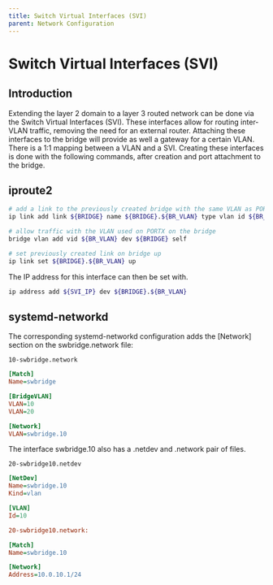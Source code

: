 ```yaml
---
title: Switch Virtual Interfaces (SVI)
parent: Network Configuration
---
```


# Switch Virtual Interfaces (SVI)

## Introduction

Extending the layer 2 domain to a layer 3 routed network can be done via the Switch Virtual Interfaces (SVI). These interfaces allow for routing inter-VLAN traffic, removing the need for an external router. Attaching these interfaces to the bridge will provide as well a gateway for a certain VLAN. There is a 1:1 mapping between a VLAN and a SVI. Creating these interfaces is done with the following commands, after creation and port attachment to the bridge.

## iproute2

```bash
# add a link to the previously created bridge with the same VLAN as PORTX
ip link add link ${BRIDGE} name ${BRIDGE}.${BR_VLAN} type vlan id ${BR_VLAN}

# allow traffic with the VLAN used on PORTX on the bridge
bridge vlan add vid ${BR_VLAN} dev ${BRIDGE} self

# set previously created link on bridge up
ip link set ${BRIDGE}.${BR_VLAN} up
```

The IP address for this interface can then be set with.

```bash
ip address add ${SVI_IP} dev ${BRIDGE}.${BR_VLAN}
```

## systemd-networkd

The corresponding systemd-networkd configuration adds the [Network] section on the swbridge.network file:

`10-swbridge.network`
```ini
[Match]
Name=swbridge

[BridgeVLAN]
VLAN=10
VLAN=20

[Network]
VLAN=swbridge.10
```

The interface swbridge.10 also has a .netdev and .network pair of files.

`20-swbridge10.netdev`
```ini
[NetDev]
Name=swbridge.10
Kind=vlan

[VLAN]
Id=10

20-swbridge10.network:

[Match]
Name=swbridge.10

[Network]
Address=10.0.10.1/24
```
